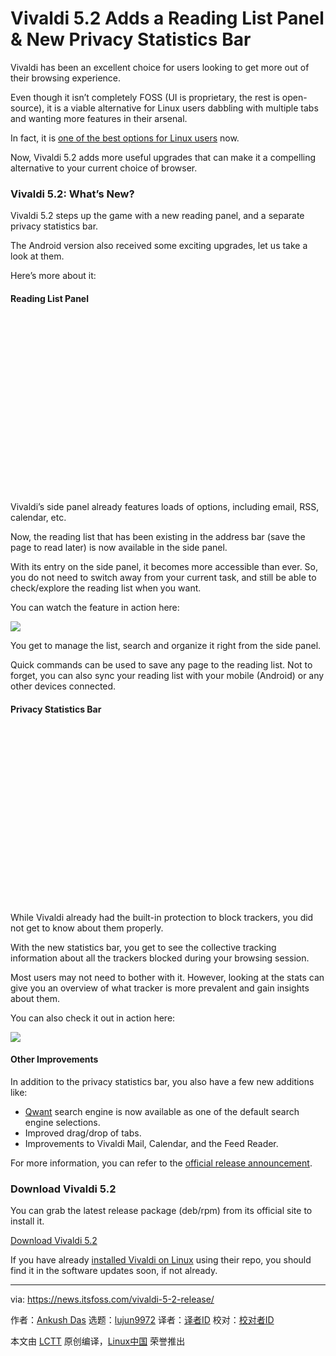 [#]: subject: "Vivaldi 5.2 Adds a Reading List Panel & New Privacy Statistics Bar"
[#]: via: "https://news.itsfoss.com/vivaldi-5-2-release/"
[#]: author: "Ankush Das https://news.itsfoss.com/author/ankush/"
[#]: collector: "lujun9972"
[#]: translator: "lkxed"
[#]: reviewer: " "
[#]: publisher: " "
[#]: url: " "

Vivaldi 5.2 Adds a Reading List Panel & New Privacy Statistics Bar
======

Vivaldi has been an excellent choice for users looking to get more out of their browsing experience.

Even though it isn’t completely FOSS (UI is proprietary, the rest is open-source), it is a viable alternative for Linux users dabbling with multiple tabs and wanting more features in their arsenal.

In fact, it is [one of the best options for Linux users][1] now.

Now, Vivaldi 5.2 adds more useful upgrades that can make it a compelling alternative to your current choice of browser.

### Vivaldi 5.2: What’s New?

Vivaldi 5.2 steps up the game with a new reading panel, and a separate privacy statistics bar.

The Android version also received some exciting upgrades, let us take a look at them.

Here’s more about it:

#### Reading List Panel

![][2]

Vivaldi’s side panel already features loads of options, including email, RSS, calendar, etc.

Now, the reading list that has been existing in the address bar (save the page to read later) is now available in the side panel.

With its entry on the side panel, it becomes more accessible than ever. So, you do not need to switch away from your current task, and still be able to check/explore the reading list when you want.

You can watch the feature in action here:

![][3]

You get to manage the list, search and organize it right from the side panel.

Quick commands can be used to save any page to the reading list. Not to forget, you can also sync your reading list with your mobile (Android) or any other devices connected.

#### Privacy Statistics Bar

![][2]

While Vivaldi already had the built-in protection to block trackers, you did not get to know about them properly.

With the new statistics bar, you get to see the collective tracking information about all the trackers blocked during your browsing session.

Most users may not need to bother with it. However, looking at the stats can give you an overview of what tracker is more prevalent and gain insights about them.

You can also check it out in action here:

![][4]

#### Other Improvements

In addition to the privacy statistics bar, you also have a few new additions like:

  * [Qwant][5] search engine is now available as one of the default search engine selections.
  * Improved drag/drop of tabs.
  * Improvements to Vivaldi Mail, Calendar, and the Feed Reader.



For more information, you can refer to the [official release announcement][6].

### Download Vivaldi 5.2

You can grab the latest release package (deb/rpm) from its official site to install it.

[Download Vivaldi 5.2][7]

If you have already [installed Vivaldi on Linux][8] using their repo, you should find it in the software updates soon, if not already.

--------------------------------------------------------------------------------

via: https://news.itsfoss.com/vivaldi-5-2-release/

作者：[Ankush Das][a]
选题：[lujun9972][b]
译者：[译者ID](https://github.com/译者ID)
校对：[校对者ID](https://github.com/校对者ID)

本文由 [LCTT](https://github.com/LCTT/TranslateProject) 原创编译，[Linux中国](https://linux.cn/) 荣誉推出

[a]: https://news.itsfoss.com/author/ankush/
[b]: https://github.com/lujun9972
[1]: https://itsfoss.com/best-browsers-ubuntu-linux/
[2]: data:image/svg+xml;base64,PHN2ZyBoZWlnaHQ9IjU3NiIgd2lkdGg9IjEwMjQiIHhtbG5zPSJodHRwOi8vd3d3LnczLm9yZy8yMDAwL3N2ZyIgdmVyc2lvbj0iMS4xIi8+
[3]: https://i.ytimg.com/vi/hhGQUO8u9iQ/hqdefault.jpg
[4]: https://i.ytimg.com/vi/MAY5s_MpnxY/hqdefault.jpg
[5]: https://www.qwant.com/
[6]: https://vivaldi.com/press/vivaldi-adds-a-reading-list-panel-shows-statistics-on-blocked-trackers-and-ads/
[7]: https://vivaldi.com/download/
[8]: https://itsfoss.com/install-vivaldi-ubuntu-linux/

